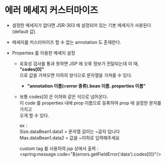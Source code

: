 # 에러 메세지 커스터마이즈

* 설정한 메세지가 없다면 JSR-303 에 설정되어 있는 기본 메세지가 사용된다 (default 값).


* 메세지를 커스터마이즈 할 수 없는 annotation 도 존재한다.


* Properties 를 이용한 메세지 설정
    * 유효성 검사를 통과 못하면 JSP 에 오류 정보가 전달되는데 이 때, **"codes[0]"**   
      으로 값을 가져오면 이하의 양식으로 문자열을 가져올 수 있다.
      
      * **"annotation 이름(=error 종류).bean 이름. properties 이름"**
        
    * 보통 codes[0] 은 이하와 같은 식으로 넘어온다.  
      이 code 를 properties 내에 prop 이름으로 등록하여 prop 에 설정한 문자를 가지고  
      오게 할 수 있다.  
      
      ex :  
      Size.dataBean1.data1 = 문자열 길이는 ~글자 입니다  
      Max.dataBean1.data2 = 값을 ~이하로 입력해주세요  
      


      custom tag 를 사용하여 jsp 상에서 출력 :  
      <spring:message code="${errors.getFieldError('data').codes[0]}"/>

